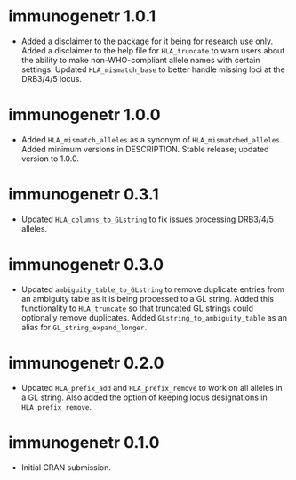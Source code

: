 # immunogenetr 1.0.1

* Added a disclaimer to the package for it being for research use only. Added a disclaimer to the help file for `HLA_truncate` to warn users about the ability to make non-WHO-compliant allele names with certain settings. Updated `HLA_mismatch_base` to better handle missing loci at the DRB3/4/5 locus.

# immunogenetr 1.0.0

* Added `HLA_mismatch_alleles` as a synonym of `HLA_mismatched_alleles`. Added minimum versions in DESCRIPTION. Stable release; updated version to 1.0.0.  

# immunogenetr 0.3.1

* Updated `HLA_columns_to_GLstring` to fix issues processing DRB3/4/5 alleles. 

# immunogenetr 0.3.0

* Updated `ambiguity_table_to_GLstring` to remove duplicate entries from an ambiguity table as it is being processed to a GL string. Added this functionality to `HLA_truncate` so that truncated GL strings could optionally remove duplicates. Added `GLstring_to_ambiguity_table` as an alias for `GL_string_expand_longer`. 

# immunogenetr 0.2.0

* Updated `HLA_prefix_add` and `HLA_prefix_remove` to work on all alleles in a GL string. Also added the option of keeping locus designations in `HLA_prefix_remove`.

# immunogenetr 0.1.0

* Initial CRAN submission.

